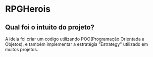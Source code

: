 # RPGHerois

## Qual foi o intuito do projeto?

A ideia foi criar um codigo utilizando POO(Programação Orientada a Objetos), e também implementar a estratégia "Estrategy" utilizado em muitos projetos.
